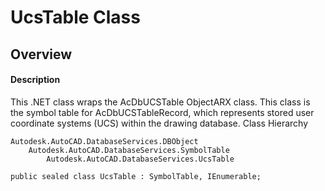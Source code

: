 # UcsTable Class

## Overview

#### Description
This .NET class wraps the AcDbUCSTable ObjectARX class. 
This class is the symbol table for AcDbUCSTableRecord, which represents stored user coordinate systems (UCS) within the drawing database.
Class Hierarchy
```text
Autodesk.AutoCAD.DatabaseServices.DBObject
    Autodesk.AutoCAD.DatabaseServices.SymbolTable
        Autodesk.AutoCAD.DatabaseServices.UcsTable
```

```text
public sealed class UcsTable : SymbolTable, IEnumerable;
```